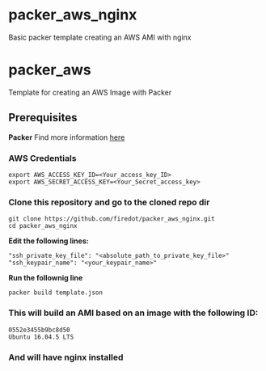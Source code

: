 # packer_aws_nginx
Basic packer template creating an AWS AMI with nginx
# packer_aws
Template for creating an AWS Image with Packer

## Prerequisites 

**Packer** 
Find more information [here](https://www.packer.io/) 

### AWS Credentials

```` 
export AWS_ACCESS_KEY_ID=<Your_access_key_ID>
export AWS_SECRET_ACCESS_KEY=<Your_Secret_access_key>
````

### Clone this repository and go to the cloned repo dir

````
git clone https://github.com/firedot/packer_aws_nginx.git
cd packer_aws_nginx
````

**Edit the following lines:**

````
"ssh_private_key_file": "<absolute_path_to_private_key_file>"
"ssh_keypair_name": "<your_keypair_name>"
````


**Run the follownig line** 

````
packer build template.json
````

### This will build an AMI based on an image with the following ID: 

```
0552e3455b9bc8d50 
Ubuntu 16.04.5 LTS
```


### And will have nginx installed
